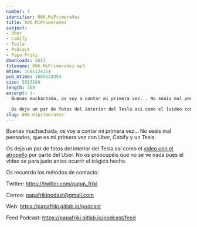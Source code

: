 ```yaml
---
number: 7
identifier: 006.MiPrimeraVez
title: 006.MiPrimeraVez
subject:
- Uber
- Cabify
- Tesla
- Podcast
- Papa Friki
downloads: 2623
filename: 006.MiPrimeraVez.mp3
mtime: 1685124354
pub_mtime: 1685124354
size: 5913286
length: 369
excerpt: |-
  Buenas muchachada, os voy a contar mi primera vez... No seáis mal pensados, que es mi primera vez con Uber, Cabify y un Tesla.

  Os dejo un par de fotos del interior del Tesla así como el [video con el atropello](https://twitter.com/TempePolice/status/976585098542833664) por parte del Uber. No os preocupéis que no se ve nada pues el v
slug: 006-miprimeravez
---
```

Buenas muchachada, os voy a contar mi primera vez... No seáis mal pensados, que es mi primera vez con Uber, Cabify y un Tesla.

Os dejo un par de fotos del interior del Tesla así como el [video con el atropello](https://twitter.com/TempePolice/status/976585098542833664) por parte del Uber. No os preocupéis que no se ve nada pues el vídeo se para justo antes ocurrir el trágico hecho.

Os recuerdo los métodos de contacto:

Twitter: https://twitter.com/papa\_friki

Correo: papafrikipodast@gmail.com

Web: https://papafriki.gitlab.io/podcast

Feed Podcast: https://papafriki.gitlab.io/podcast/feed